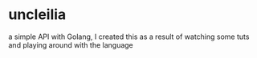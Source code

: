 # uncleilia
a simple API with Golang, I created this as a result of watching some tuts and playing around with the language
